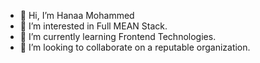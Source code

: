 - 👋 Hi, I’m Hanaa Mohammed
- 👀 I’m interested in Full MEAN Stack.
- 🌱 I’m currently learning Frontend Technologies.
- 💞️ I’m looking to collaborate on a reputable organization.

<!---
HanaaMohammed320/HanaaMohammed320 is a ✨ special ✨ repository because its `README.md` (this file) appears on your GitHub profile.
You can click the Preview link to take a look at your changes.
--->
